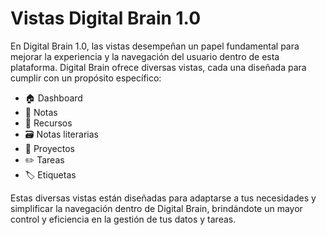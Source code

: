 # Vistas Digital Brain 1.0

En Digital Brain 1.0, las vistas desempeñan un papel fundamental para mejorar la experiencia y la navegación del usuario dentro de esta plataforma. Digital Brain ofrece diversas vistas, cada una diseñada para cumplir con un propósito específico:

- 🏠 Dashboard
- 📝 Notas
- 📌 Recursos
- 🗃️ Notas literarias
- 📐 Proyectos
- ✏️ Tareas
- 🏷️ Etiquetas

Estas diversas vistas están diseñadas para adaptarse a tus necesidades y simplificar la navegación dentro de Digital Brain, brindándote un mayor control y eficiencia en la gestión de tus datos y tareas.